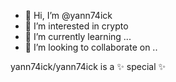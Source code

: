 - 👋 Hi, I’m @yann74ick
- 👀 I’m interested in crypto
- 🌱 I’m currently learning ...
- 💞️ I’m looking to collaborate on ..

yann74ick/yann74ick is a ✨ special ✨ 
